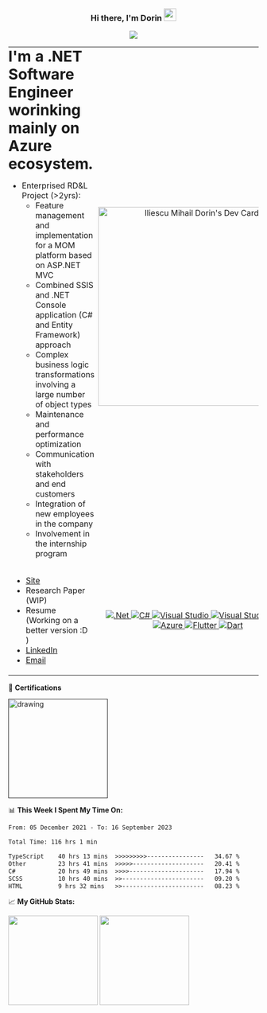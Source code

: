<div align="center">
 
### Hi there, I'm Dorin <img src="https://media.giphy.com/media/hvRJCLFzcasrR4ia7z/giphy.gif" width="25px">  
![](https://visitor-badge.glitch.me/badge?page_id=Iliescu-Dorin.Iliescu-Dorin)
</div>


 <table border="0">
 <tr>
    <td style="text-align:left;vertical-align:top;padding:0"><b  style="font-size:30px"> I'm a .NET Software Engineer worinking mainly on Azure ecosystem.</b>
 
- Enterprised RD&L Project (>2yrs):    
  - Feature management and implementation for a MOM platform based on ASP.NET MVC
  - Combined SSIS and .NET Console application (C# and Entity Framework) approach
  - Complex business logic transformations involving a large number of object types
  - Maintenance and performance optimization
  - Communication with stakeholders and end customers
  - Integration of new employees in the company
  - Involvement in the internship program 
  </td>
    <td align= "center"><a href="https://app.daily.dev/starrux"><img src="https://api.daily.dev/devcards/a308e78d5dfc45b29323eba35f152f32.png?r=qpa" width="400" alt="Iliescu Mihail Dorin's Dev Card"/></a></td>
 </tr>
 <tr>
    <td>
     
* [Site](https://iliescu-dorin.github.io/projects/)
* Research Paper (WIP)
* Resume (Working on a better version :D )
* [LinkedIn](https://www.linkedin.com/in/dorin-iliescu/)
* [Email](mailto:iliescu.dorin@gmail.com)
</td>
    <td align= "center">
     
 <a href=""> ![.Net](https://img.shields.io/badge/.NET-5C2D91?style=for-the-badge&logo=.net&logoColor=white) </a>
 <a href=""> ![C#](https://img.shields.io/badge/c%23-%23239120.svg?style=for-the-badge&logo=c-sharp&logoColor=white) </a>
 <a href=""> ![Visual Studio](https://img.shields.io/badge/VisualStudio-5C2D91.svg?style=for-the-badge&logo=visual-studio&logoColor=white) </a>
 <a href=""> ![Visual Studio Code](https://img.shields.io/badge/VisualStudioCode-0078d7.svg?style=for-the-badge&logo=visual-studio-code&logoColor=white) </a>
 <a href=""> ![Azure](https://img.shields.io/badge/azure-%230072C6.svg?style=for-the-badge&logo=azure-devops&logoColor=white) </a>
 <a href=""> ![Flutter](https://img.shields.io/badge/Flutter-3498DB?style=for-the-badge&logo=Flutter&logoColor=white) </a>
 <a href=""> ![Dart](https://img.shields.io/badge/Dart-3498DB?style=for-the-badge&logo=Dart&logoColor=white) </a>
 </td>
 </tr>
</table>

📜 **Certifications**

<a href="" > 
 <img align="center" src="https://images.credly.com/images/63316b60-f62d-4e51-aacc-c23cb850089c/azure-developer-associate-600x600.png" alt="drawing" width="200"/>
</a>



📊 **This Week I Spent My Time On:**
<!--START_SECTION:waka-->

```txt
From: 05 December 2021 - To: 16 September 2023

Total Time: 116 hrs 1 min

TypeScript    40 hrs 13 mins  >>>>>>>>>----------------   34.67 %
Other         23 hrs 41 mins  >>>>>--------------------   20.41 %
C#            20 hrs 49 mins  >>>>---------------------   17.94 %
SCSS          10 hrs 40 mins  >>-----------------------   09.20 %
HTML          9 hrs 32 mins   >>-----------------------   08.23 %
```

<!--END_SECTION:waka-->


📈 **My GitHub Stats:**

<p>
  <img height="180em" src="https://github-readme-stats.vercel.app/api?username=Iliescu-Dorin&show_icons=true&hide_border=true&&count_private=true&include_all_commits=true" />
  <img height="180em" src="https://github-readme-stats.vercel.app/api/top-langs/?username=Iliescu-Dorin&exclude_repo=KNN-Image-Classification&show_icons=true&hide_border=true&layout=compact&langs_count=8"/>
</p>
